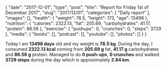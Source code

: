 {
    "date": "2017-12-01",
    "type": "post",
    "title": "Report for Friday 1st of December 2017",
    "slug": "2017\/12\/01",
    "categories": [
        "Daily report"
    ],
    "images": [],
    "health": {
        "weight": 78.5,
        "height": 173,
        "age": 13498
    },
    "nutrition": {
        "calories": 2322.13,
        "fat": 205.69,
        "carbohydrates": 41.17,
        "protein": 86.56
    },
    "exercise": {
        "pushups": 0,
        "crunches": 0,
        "steps": 3729
    },
    "media": {
        "books": [],
        "podcast": [],
        "youtube": [],
        "photos": []
    }
}

Today I am <strong>13498 days</strong> old and my weight is <strong>78.5 kg</strong>. During the day, I consumed <strong>2322.13 kcal</strong> coming from <strong>205.69 g</strong> fat, <strong>41.17 g</strong> carbohydrates and <strong>86.56 g</strong> protein. Managed to do <strong>0 push-ups</strong>, <strong>0 crunches</strong> and walked <strong>3729 steps</strong> during the day which is approximately <strong>2.84 km</strong>.